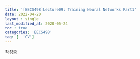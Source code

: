 ```yaml
---
title: '[EECS498]Lecture09: Training Neural Networks Part1'
date: 2022-04-20
layout : single
last_modified_at: 2020-05-24
toc : true
categories: 'EECS498'
tag: [  'CV']
---
```


















작성중
